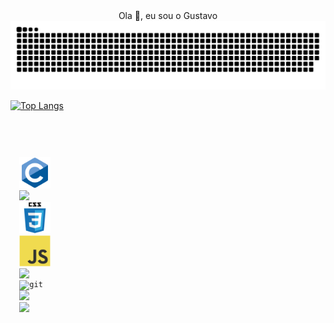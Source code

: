 <link rel="stylesheet" href="https://cdn.jsdelivr.net/gh/devicons/devicon@v2.15.1/devicon.min.css">

<div align="center">
Ola 👋, eu sou o Gustavo
</div>

<div align="center">
  <a href="https://1999azzar.github.io/1999AZZAR/">
  <img  src="https://github.com/1999AZZAR/1999AZZAR/blob/main/resources/img/grid-snake.svg"
       alt="snake" /></a>
</div>

[![Top Langs](https://github-readme-stats.vercel.app/api/top-langs/?username=dev-zanatta)](https://github.com/dev-zanatta/github-readme-stats)


  <code> 
  <p> 
  <img height="50" src="https://raw.githubusercontent.com/devicons/devicon/master/icons/c/c-original.svg">
  <img height="50" src="https://cdn.jsdelivr.net/gh/devicons/devicon/icons/html5/html5-original-wordmark.svg" />
  <img height="50" src="https://raw.githubusercontent.com/devicons/devicon/master/icons/css3/css3-original-wordmark.svg">
  <img height="50" src="https://raw.githubusercontent.com/devicons/devicon/master/icons/javascript/javascript-original.svg"> 
  <img height="50" src="https://cdn.jsdelivr.net/gh/devicons/devicon/icons/bootstrap/bootstrap-plain.svg" />
  <img height="50" src="https://www.vectorlogo.zone/logos/git-scm/git-scm-icon.svg" alt="git" width="40" height="40"/> 
  <img height="50" src="https://cdn.jsdelivr.net/gh/devicons/devicon/icons/java/java-original.svg" />
  <img height="50" src="https://cdn.jsdelivr.net/gh/devicons/devicon/icons/python/python-original.svg" />
  <link rel="stylesheet" href="https://cdn.jsdelivr.net/gh/devicons/devicon@v2.15.1/devicon.min.css">


  </p>
  </code>
